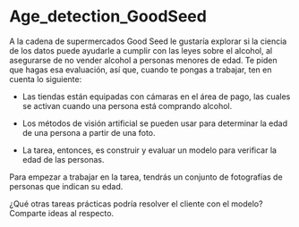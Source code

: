 # Age_detection_GoodSeed

A la cadena de supermercados Good Seed le gustaría explorar si la ciencia de los datos puede ayudarle a cumplir con las leyes sobre el alcohol, al asegurarse de no vender alcohol a personas menores de edad. Te piden que hagas esa evaluación, así que, cuando te pongas a trabajar, ten en cuenta lo siguiente:

- Las tiendas están equipadas con cámaras en el área de pago, las cuales se activan cuando una persona está comprando alcohol.

- Los métodos de visión artificial se pueden usar para determinar la edad de una persona a partir de una foto.

- La tarea, entonces, es construir y evaluar un modelo para verificar la edad de las personas.

Para empezar a trabajar en la tarea, tendrás un conjunto de fotografías de personas que indican su edad.

¿Qué otras tareas prácticas podría resolver el cliente con el modelo? Comparte ideas al respecto.
